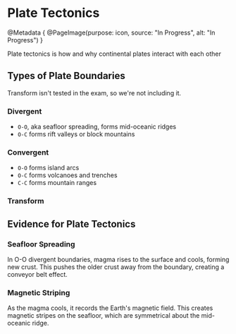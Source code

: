 # Plate Tectonics

@Metadata {
    @PageImage(purpose: icon, source: "In Progress", alt: "In Progress")
}

Plate tectonics is how and why continental plates interact with each other

## Types of Plate Boundaries

Transform isn't tested in the exam, so we're not including it.

### Divergent
- `O-O`, aka seafloor spreading, forms mid-oceanic ridges
- `O-C` forms rift valleys or block mountains

### Convergent
- `O-O` forms island arcs
- `O-C` forms volcanoes and trenches
- `C-C` forms mountain ranges

### Transform

## Evidence for Plate Tectonics
### Seafloor Spreading
In O-O divergent boundaries, magma rises to the surface and cools, forming new crust. This pushes the older 
crust away from the boundary, creating a conveyor belt effect.

### Magnetic Striping
As the magma cools, it records the Earth's magnetic field. This creates magnetic stripes on the seafloor,
which are symmetrical about the mid-oceanic ridge.